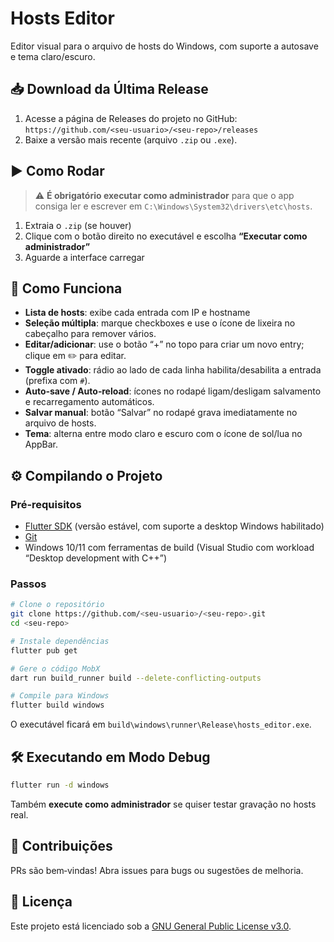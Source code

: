 # Hosts Editor

Editor visual para o arquivo de hosts do Windows, com suporte a autosave e tema claro/escuro.

## 📥 Download da Última Release

1. Acesse a página de Releases do projeto no GitHub:  
   `https://github.com/<seu-usuario>/<seu-repo>/releases`
2. Baixe a versão mais recente (arquivo `.zip` ou `.exe`).

## ▶️ Como Rodar

> ⚠️ **É obrigatório executar como administrador** para que o app consiga ler e escrever em `C:\Windows\System32\drivers\etc\hosts`.

1. Extraia o `.zip` (se houver)  
2. Clique com o botão direito no executável e escolha **“Executar como administrador”**  
3. Aguarde a interface carregar

## 📖 Como Funciona

- **Lista de hosts**: exibe cada entrada com IP e hostname  
- **Seleção múltipla**: marque checkboxes e use o ícone de lixeira no cabeçalho para remover vários.  
- **Editar/adicionar**: use o botão “+” no topo para criar um novo entry; clique em ✏️ para editar.  
- **Toggle ativado**: rádio ao lado de cada linha habilita/desabilita a entrada (prefixa com `#`).  
- **Auto‑save / Auto‑reload**: ícones no rodapé ligam/desligam salvamento e recarregamento automáticos.  
- **Salvar manual**: botão “Salvar” no rodapé grava imediatamente no arquivo de hosts.  
- **Tema**: alterna entre modo claro e escuro com o ícone de sol/lua no AppBar.  

## ⚙️ Compilando o Projeto

### Pré‑requisitos

- [Flutter SDK](https://flutter.dev) (versão estável, com suporte a desktop Windows habilitado)  
- [Git](https://git-scm.com/)  
- Windows 10/11 com ferramentas de build (Visual Studio com workload “Desktop development with C++”)

### Passos

```bash
# Clone o repositório
git clone https://github.com/<seu-usuario>/<seu-repo>.git
cd <seu-repo>

# Instale dependências
flutter pub get

# Gere o código MobX
dart run build_runner build --delete-conflicting-outputs

# Compile para Windows
flutter build windows
````

O executável ficará em `build\windows\runner\Release\hosts_editor.exe`.

## 🛠️ Executando em Modo Debug

```bash
flutter run -d windows
```

Também **execute como administrador** se quiser testar gravação no hosts real.

## 🤝 Contribuições

PRs são bem‑vindas! Abra issues para bugs ou sugestões de melhoria.

## 📝 Licença

Este projeto está licenciado sob a [GNU General Public License v3.0](LICENSE).
